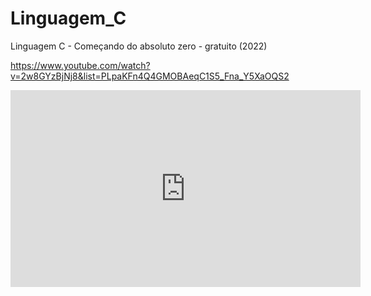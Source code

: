 # Linguagem_C
 Linguagem C - Começando do absoluto zero - gratuito (2022)

 https://www.youtube.com/watch?v=2w8GYzBjNj8&list=PLpaKFn4Q4GMOBAeqC1S5_Fna_Y5XaOQS2

 <iframe width="560" height="315" src="https://www.youtube.com/embed/2w8GYzBjNj8?si=pVhGAKkXGHLpOcCg" title="YouTube video player" frameborder="0" allow="accelerometer; autoplay; clipboard-write; encrypted-media; gyroscope; picture-in-picture; web-share" referrerpolicy="strict-origin-when-cross-origin" allowfullscreen></iframe>
 
